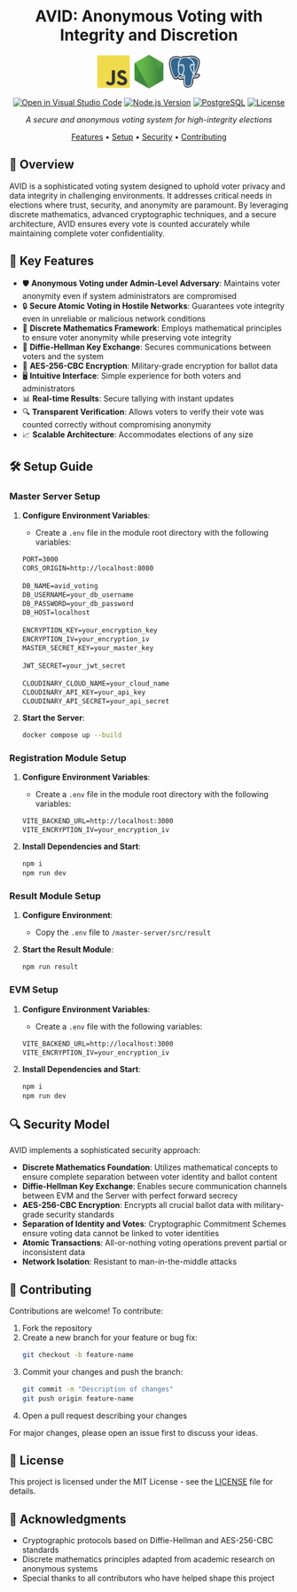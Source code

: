 <div align="center">

# AVID: Anonymous Voting with Integrity and Discretion

[<img src="https://raw.githubusercontent.com/devicons/devicon/master/icons/javascript/javascript-original.svg" width="60">](https://javascript.com)
[<img src="https://raw.githubusercontent.com/devicons/devicon/master/icons/nodejs/nodejs-original.svg" width="60">](https://nodejs.org/)
[<img src="https://raw.githubusercontent.com/devicons/devicon/master/icons/postgresql/postgresql-original.svg" width="60">](https://postgresql.org)

[![Open in Visual Studio Code](https://img.shields.io/badge/Open%20in%20VS%20Code-007ACC?logo=visual-studio-code&logoColor=white)](https://vscode.dev/)
[![Node.js Version](https://img.shields.io/badge/Node.js-v16+-green?logo=node.js&logoColor=white)](https://nodejs.org/)
[![PostgreSQL](https://img.shields.io/badge/PostgreSQL-14+-blue?logo=postgresql&logoColor=white)](https://postgresql.org/)
[![License](https://img.shields.io/badge/License-MIT-blue)](LICENSE)

*A secure and anonymous voting system for high-integrity elections*

[Features](#-key-features) • [Setup](#-setup-guide) • [Security](#-security-model) • [Contributing](#-contributing)

</div>

## 🌟 Overview

AVID is a sophisticated voting system designed to uphold voter privacy and data integrity in challenging environments. It addresses critical needs in elections where trust, security, and anonymity are paramount. By leveraging discrete mathematics, advanced cryptographic techniques, and a secure architecture, AVID ensures every vote is counted accurately while maintaining complete voter confidentiality.

## 🔐 Key Features

- 🛡️ **Anonymous Voting under Admin-Level Adversary**: Maintains voter anonymity even if system administrators are compromised
- 🔒 **Secure Atomic Voting in Hostile Networks**: Guarantees vote integrity even in unreliable or malicious network conditions
- 🧮 **Discrete Mathematics Framework**: Employs mathematical principles to ensure voter anonymity while preserving vote integrity
- 🔑 **Diffie-Hellman Key Exchange**: Secures communications between voters and the system
- 🔐 **AES-256-CBC Encryption**: Military-grade encryption for ballot data
- 🖥️ **Intuitive Interface**: Simple experience for both voters and administrators
- 📊 **Real-time Results**: Secure tallying with instant updates
- 🔍 **Transparent Verification**: Allows voters to verify their vote was counted correctly without compromising anonymity
- 📈 **Scalable Architecture**: Accommodates elections of any size

## 🛠️ Setup Guide

### Master Server Setup

1. **Configure Environment Variables**:
   - Create a `.env` file in the module root directory with the following variables:
   ```
   PORT=3000
   CORS_ORIGIN=http://localhost:8080
   
   DB_NAME=avid_voting
   DB_USERNAME=your_db_username
   DB_PASSWORD=your_db_password
   DB_HOST=localhost
   
   ENCRYPTION_KEY=your_encryption_key
   ENCRYPTION_IV=your_encryption_iv
   MASTER_SECRET_KEY=your_master_key
   
   JWT_SECRET=your_jwt_secret
   
   CLOUDINARY_CLOUD_NAME=your_cloud_name
   CLOUDINARY_API_KEY=your_api_key
   CLOUDINARY_API_SECRET=your_api_secret
   ```

2. **Start the Server**:
   ```bash
   docker compose up --build
   ```

### Registration Module Setup

1. **Configure Environment Variables**:
   - Create a `.env` file in the module root directory with the following variables:
   ```
   VITE_BACKEND_URL=http://localhost:3000
   VITE_ENCRYPTION_IV=your_encryption_iv
   ```

2. **Install Dependencies and Start**:
   ```bash
   npm i
   npm run dev
   ```

### Result Module Setup

1. **Configure Environment**:
   - Copy the `.env` file to `/master-server/src/result`

2. **Start the Result Module**:
   ```bash
   npm run result
   ```

### EVM Setup

1. **Configure Environment Variables**:
   - Create a `.env` file with the following variables:
   ```
   VITE_BACKEND_URL=http://localhost:3000
   VITE_ENCRYPTION_IV=your_encryption_iv
   ```

2. **Install Dependencies and Start**:
   ```bash
   npm i
   npm run dev
   ```

## 🔍 Security Model

AVID implements a sophisticated security approach:

- **Discrete Mathematics Foundation**: Utilizes mathematical concepts to ensure complete separation between voter identity and ballot content
- **Diffie-Hellman Key Exchange**: Enables secure communication channels between EVM and the Server with perfect forward secrecy
- **AES-256-CBC Encryption**: Encrypts all crucial ballot data with military-grade security standards
- **Separation of Identity and Votes**: Cryptographic Commitment Schemes ensure voting data cannot be linked to voter identities
- **Atomic Transactions**: All-or-nothing voting operations prevent partial or inconsistent data
- **Network Isolation**: Resistant to man-in-the-middle attacks


## 🤝 Contributing

Contributions are welcome! To contribute:

1. Fork the repository
2. Create a new branch for your feature or bug fix:
   ```bash
   git checkout -b feature-name
   ```
3. Commit your changes and push the branch:
   ```bash
   git commit -m "Description of changes"
   git push origin feature-name
   ```
4. Open a pull request describing your changes

For major changes, please open an issue first to discuss your ideas.

## 📜 License

This project is licensed under the MIT License - see the [LICENSE](LICENSE) file for details.

## 🙏 Acknowledgments

- Cryptographic protocols based on Diffie-Hellman and AES-256-CBC standards
- Discrete mathematics principles adapted from academic research on anonymous systems
- Special thanks to all contributors who have helped shape this project